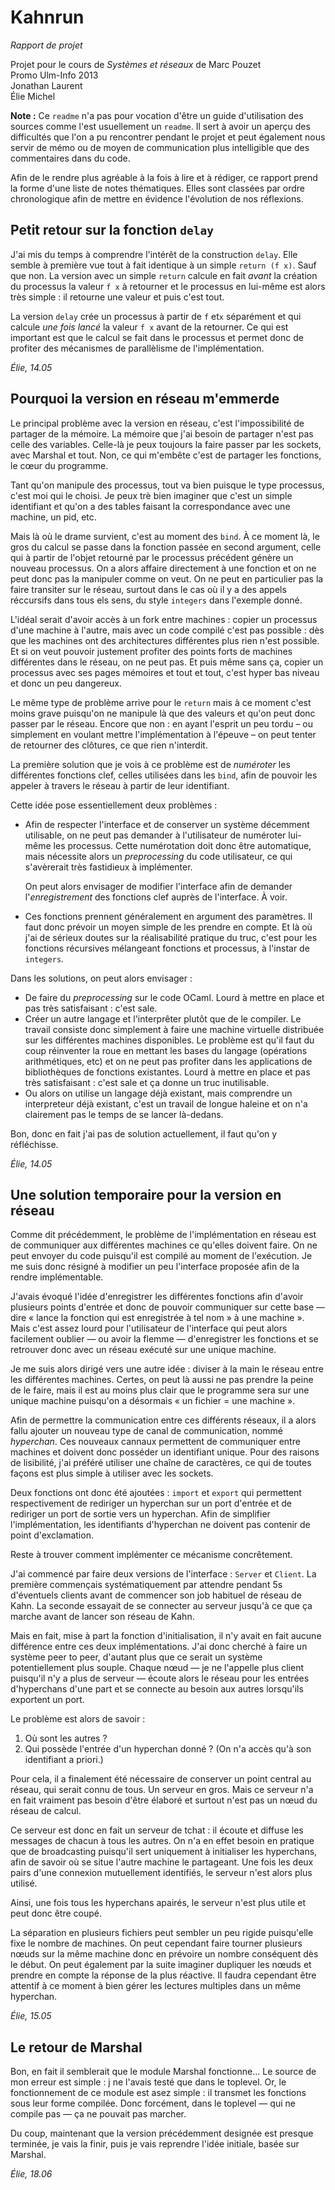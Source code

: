 
Kahnrun
=======

*Rapport de projet*

Projet pour le cours de *Systèmes et réseaux* de Marc Pouzet  
Promo Ulm-Info 2013  
Jonathan Laurent  
Élie Michel


**Note :** Ce `readme` n'a pas pour vocation d'être un guide d'utilisation des sources comme l'est usuellement un `readme`. Il sert à avoir un aperçu des difficultés que l'on a pu rencontrer pendant le projet et peut également nous servir de mémo ou de moyen de communication plus intelligible que des commentaires dans du code.

Afin de le rendre plus agréable à la fois à lire et à rédiger, ce rapport prend la forme d'une liste de notes thématiques. Elles sont classées par ordre chronologique afin de mettre en évidence l'évolution de nos réflexions.



Petit retour sur la fonction `delay`
------------------------------------

J'ai mis du temps à comprendre l'intérêt de la construction `delay`. Elle semble à première vue tout à fait identique à un simple `return (f x)`. Sauf que non. La version avec un simple `return` calcule en fait *avant* la création du processus la valeur `f x` à retourner et le processus en lui-même est alors très simple : il retourne une valeur et puis c'est tout.

La version `delay` crée un processus à partir de `f` et`x` séparément et qui calcule *une fois lancé* la valeur `f x` avant de la retourner. Ce qui est important est que le calcul se fait dans le processus et permet donc de profiter des mécanismes de parallèlisme de l'implémentation.

*Élie, 14.05*





Pourquoi la version en réseau m'emmerde
---------------------------------------


Le principal problème avec la version en réseau, c'est l'impossibilité de partager de la mémoire. La mémoire que j'ai besoin de partager n'est pas celle des variables. Celle-là je peux toujours la faire passer par les sockets, avec Marshal et tout. Non, ce qui m'embête c'est de partager les fonctions, le cœur du programme.

Tant qu'on manipule des processus, tout va bien puisque le type processus, c'est moi qui le choisi. Je peux trè bien imaginer que c'est un simple identifiant et qu'on a des tables faisant la correspondance avec une machine, un pid, etc.

Mais là où le drame survient, c'est au moment des `bind`. À ce moment là, le gros du calcul se passe dans la fonction passée en second argument, celle qui à partir de l'objet retourné par le processus précédent génère un nouveau processus. On a alors affaire directement à une fonction et on ne peut donc pas la manipuler comme on veut. On ne peut en particulier pas la faire transiter sur le réseau, surtout dans le cas où il y a des appels réccursifs dans tous els sens, du style `integers` dans l'exemple donné.

L'idéal serait d'avoir accès à un fork entre machines : copier un processus d'une machine à l'autre, mais avec un code compilé c'est pas possible : dès que les machines ont des architectures différentes plus rien n'est possible. Et si on veut pouvoir justement profiter des points forts de machines différentes dans le réseau, on ne peut pas. Et puis même sans ça, copier un processus avec ses pages mémoires et tout et tout, c'est hyper bas niveau et donc un peu dangereux.

Le même type de problème arrive pour le `return` mais à ce moment c'est moins grave puisqu'on ne manipule là que des valeurs et qu'on peut donc passer par le réseau. Encore que non : en ayant l'esprit un peu tordu – ou simplement en voulant mettre l'implémentation à l'épeuve – on peut tenter de retourner des clôtures, ce que rien n'interdit.

La première solution que je vois à ce problème est de *numéroter* les différentes fonctions clef, celles utilisées dans les `bind`, afin de pouvoir les appeler à travers le réseau à partir de leur identifiant.

Cette idée pose essentiellement deux problèmes :

  - Afin de respecter l'interface et de conserver un système décemment utilisable, on ne peut pas demander à l'utilisateur de numéroter lui-même les processus. Cette numérotation doit donc être automatique, mais nécessite alors un *preprocessing* du code utilisateur, ce qui s'avèrerait très fastidieux à implémenter.

    On peut alors envisager de modifier l'interface afin de demander l'*enregistrement* des fonctions clef auprès de l'interface. À voir.

  - Ces fonctions prennent généralement en argument des paramètres. Il faut donc prévoir un moyen simple de les prendre en compte. Et là où j'ai de sérieux doutes sur la réalisabilité pratique du truc, c'est pour les fonctions récursives mélangeant fonctions et processus, à l'instar de `integers`.

Dans les solutions, on peut alors envisager :

  - De faire du *preprocessing* sur le code OCaml. Lourd à mettre en place et pas très satisfaisant : c'est sale.
  - Créer un autre langage et l'interprêter plutôt que de le compiler. Le travail consiste donc simplement à faire une machine virtuelle distribuée sur les différentes machines disponibles. Le problème est qu'il faut du coup réinventer la roue en mettant les bases du langage (opérations arithmétiques, etc) et on ne peut pas profiter dans les applications de bibliothèques de fonctions existantes. Lourd à mettre en place et pas très satisfaisant : c'est sale et ça donne un truc inutilisable.
  - Ou alors on utilise un langage déjà existant, mais comprendre un interpreteur déjà existant, c'est un travail de longue haleine et on n'a clairement pas le temps de se lancer là-dedans.

Bon, donc en fait j'ai pas de solution actuellement, il faut qu'on y réfléchisse.

*Élie, 14.05*






Une solution temporaire pour la version en réseau
-------------------------------------------------

Comme dit précédemment, le problème de l'implémentation en réseau est de communiquer aux différentes machines ce qu'elles doivent faire. On ne peut envoyer du code puisqu'il est compilé au moment de l'exécution. Je me suis donc résigné à modifier un peu l'interface proposée afin de la rendre implémentable.

J'avais évoqué l'idée d'enregistrer les différentes fonctions afin d'avoir plusieurs points d'entrée et donc de pouvoir communiquer sur cette base — dire « lance la fonction qui est enregistrée à tel nom » à une machine ». Mais c'est assez lourd pour l'utilisateur de l'interface qui peut alors facilement oublier — ou avoir la flemme — d'enregistrer les fonctions et se retrouver donc avec un réseau exécuté sur une unique machine.

Je me suis alors dirigé vers une autre idée : diviser à la main le réseau entre les différentes machines. Certes, on peut là aussi ne pas prendre la peine de le faire, mais il est au moins plus clair que le programme sera sur une unique machine puisqu'on a désormais « un fichier = une machine ».

Afin de permettre la communication entre ces différents réseaux, il a alors fallu ajouter un nouveau type de canal de communication, nommé *hyperchan*. Ces nouveaux cannaux permettent de communiquer entre machines et doivent donc posséder un identifiant unique. Pour des raisons de lisibilité, j'ai préféré utiliser une chaîne de caractères, ce qui de toutes façons est plus simple à utiliser avec les sockets.

Deux fonctions ont donc été ajoutées : `import` et `export` qui permettent respectivement de rediriger un hyperchan sur un port d'entrée et de rediriger un port de sortie vers un hyperchan. Afin de simplifier l'implémentation, les identifiants d'hyperchan ne doivent pas contenir de point d'exclamation.

Reste à trouver comment implémenter ce mécanisme concrêtement.

J'ai commencé par faire deux versions de l'interface : `Server` et `Client`. La première commençais systématiquement par attendre pendant 5s d'éventuels clients avant de commencer son job habituel de réseau de Kahn. La seconde essayait de se connecter au serveur jusqu'à ce que ça marche avant de lancer son réseau de Kahn.

Mais en fait, mise à part la fonction d'initialisation, il n'y avait en fait aucune différence entre ces deux implémentations. J'ai donc cherché à faire un système peer to peer, d'autant plus que ce serait un système potentiellement plus souple. Chaque nœud — je ne l'appelle plus client puisqu'il n'y a plus de serveur — écoute alors le réseau pour les entrées d'hyperchans d'une part et se connecte au besoin aux autres lorsqu'ils exportent un port.

Le problème est alors de savoir :

 1. Où sont les autres ?
 2. Qui possède l'entrée d'un hyperchan donné ? (On n'a accès qu'à son identifiant a priori.)

Pour cela, il a finalement été nécessaire de conserver un point central au réseau, qui serait connu de tous. Un serveur en gros. Mais ce serveur n'a en fait vraiment pas besoin d'être élaboré et surtout n'est pas un nœud du réseau de calcul.

Ce serveur est donc en fait un serveur de tchat : il écoute et diffuse les messages de chacun à tous les autres. On n'a en effet besoin en pratique que de broadcasting puisqu'il sert uniquement à initialiser les hyperchans, afin de savoir où se situe l'autre machine le partageant. Une fois les deux pairs d'une connexion mutuellement identifiés, le serveur n'est alors plus utilisé.

Ainsi, une fois tous les hyperchans apairés, le serveur n'est plus utile et peut donc être coupé.

La séparation en plusieurs fichiers peut sembler un peu rigide puisqu'elle fixe le nombre de machines. On peut cependant faire tourner plusieurs nœuds sur la même machine donc en prévoire un nombre conséquent dès le début. On peut également par la suite imaginer dupliquer les nœuds et prendre en compte la réponse de la plus réactive. Il faudra cependant être attentif à ce moment à bien gérer les lectures multiples dans un même hyperchan.

*Élie, 15.05*





Le retour de Marshal
---------------------

Bon, en fait il semblerait que le module Marshal fonctionne… Le source de mon erreur est simple : j ne l'avais testé que dans le toplevel. Or, le fonctionnement de ce module est asez simple : il transmet les fonctions sous leur forme compilée. Donc forcément, dans le toplevel — qui ne compile pas — ça ne pouvait pas marcher.

Du coup, maintenant que la version précédemment designée est presque terminée, je vais la finir, puis je vais reprendre l'idée initiale, basée sur Marshal.

*Élie, 18.06*


